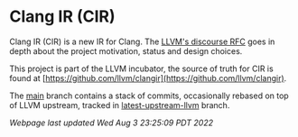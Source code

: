 # Clang IR (CIR)

Clang IR (CIR) is a new IR for Clang. The [LLVM's discourse RFC](https://discourse.llvm.org/t/rfc-an-mlir-based-clang-ir-cir/63319) goes in depth about
the project motivation, status and design choices.

This project is part of the LLVM incubator, the source of truth for CIR is found at
[https://github.com/llvm/clangir](https://github.com/llvm/clangir).

The [main](https://github.com/facebookincubator/clangir/tree/main) branch
contains a stack of commits, occasionally rebased on top of LLVM upstream,
tracked in
[latest-upstream-llvm](https://github.com/llvm/clangir/tree/latest-upstream-llvm)
branch.

<!---
On vim use ":r!date"
-->
*Webpage last updated Wed Aug 3 23:25:09 PDT 2022*
